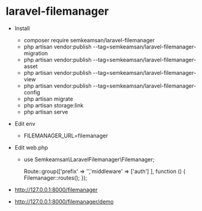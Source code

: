 # laravel-filemanager
-   Install
    -   composer require semkeamsan/laravel-filemanager
    -   php artisan vendor:publish --tag=semkeamsan/laravel-filemanager-migration
    -   php artisan vendor:publish --tag=semkeamsan/laravel-filemanager-asset
    -   php artisan vendor:publish --tag=semkeamsan/laravel-filemanager-view
    -   php artisan vendor:publish --tag=semkeamsan/laravel-filemanager-config
    -   php artisan migrate
    -   php artisan storage:link
    -   php artisan serve

-   Edit env
    - FILEMANAGER_URL=filemanager

-   Edit web.php

    - use Semkeamsan\LaravelFilemanager\Filemanager;

        Route::group(['prefix' => '','middleware' => ['auth'] ], function () {
            Filemanager::routes();
        });

- http://127.0.0.1:8000/filemanager
- http://127.0.0.1:8000/filemanager/demo
    
